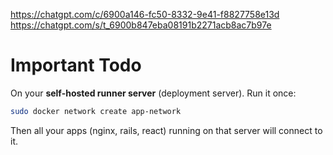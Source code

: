 https://chatgpt.com/c/6900a146-fc50-8332-9e41-f8827758e13d
https://chatgpt.com/s/t_6900b847eba08191b2271acb8ac7b97e

# Important Todo

On your **self-hosted runner server** (deployment server). Run it once:

```bash
sudo docker network create app-network
```

Then all your apps (nginx, rails, react) running on that server will connect to it.
